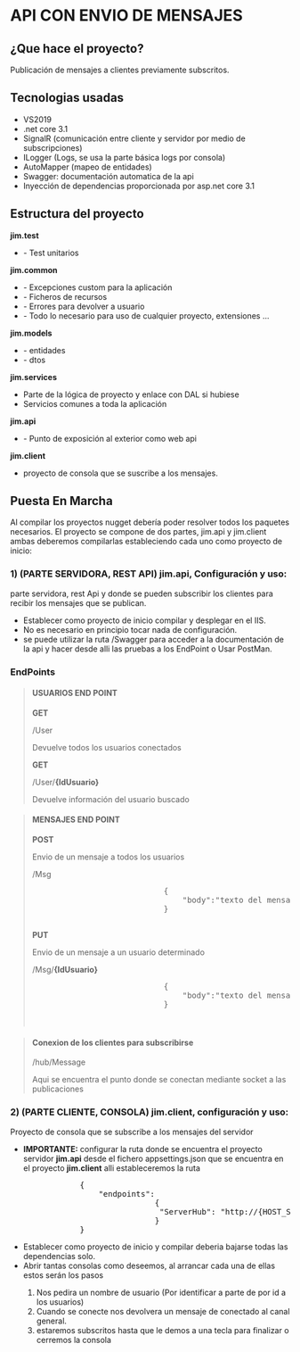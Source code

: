 <h1>API CON ENVIO DE MENSAJES </h1>

<h2>¿Que hace el proyecto?</h2>
<p>
Publicación de mensajes a clientes previamente subscritos.
<p>
<h2>Tecnologias usadas</h2>
<ul>
<li> VS2019</li>
<li> .net core 3.1</li>
<li> SignalR (comunicación entre cliente y servidor por medio de subscripciones)</li>
<li> ILogger (Logs, se usa la parte básica logs por consola)</li>
<li> AutoMapper (mapeo de entidades)</li>
<li> Swagger: documentación automatica de la api</li>
<li> Inyección de dependencias proporcionada por asp.net core 3.1</li>
</ul>

<h2>Estructura del proyecto</h2>
<p>
<b>jim.test</b>
</p>
    <ul>
    <li>
    - Test unitarios
    </li>
    </ul>
<p>
<b>jim.common </b>
</p>
<ul>
    <li>
    - Excepciones custom para la aplicación
    </li>
    <li>
    - Ficheros de recursos
    </li>
    <li>
    - Errores para devolver a usuario
    </li>
    <li>
     - Todo lo necesario para uso de cualquier proyecto, extensiones ...
    </li>
    
</ul>
<p>
<b>
jim.models 
</b>
</p>
<ul>
<li>
    - entidades
</li>
<li>
    - dtos
</li>
</ul>
<p>
<b>
jim.services 
</b>
</p>
<ul>
    <li>
    Parte de la lógica de proyecto y enlace con DAL si hubiese
    </li>
    <li>
    Servicios comunes a toda la aplicación
    </li>
</ul>
<p>
<b>
jim.api
</b>
</p>
<ul>
<li>
    - Punto de exposición al exterior como web api
</li>
</ul>
<p>
<b>
jim.client
</b>
</p>
<ul>
    <li>
    proyecto de consola que se suscribe a los mensajes.
    </li>
</ul>

<h2>
Puesta En Marcha
</h2>
<p>
    Al compilar los proyectos nugget debería poder resolver todos los paquetes necesarios.
    El proyecto se compone de dos partes, jim.api y jim.client ambas deberemos compilarlas estableciendo cada uno como proyecto de inicio:
</p>

<h3>
1) (PARTE SERVIDORA, REST API) jim.api, Configuración y uso:
</h3>

<p> 
                    parte servidora, rest Api y donde se pueden subscribir los clientes para recibir los mensajes que se publican.
</p>
<ul>
        <li> Establecer como proyecto de inicio compilar y desplegar en el IIS.</li>
        <li>No es necesario en principio tocar nada de configuración.</li>
        <li>se puede utilizar la ruta /Swagger para acceder a la documentación de la api y hacer desde alli las
                        pruebas a los EndPoint o Usar PostMan.</li>
               
  </ul>
<h3> EndPoints </h3>
<blockquote>
<h4>USUARIOS END POINT</h4>
<b>GET</b>

<p>/User</p>
<p>Devuelve todos los usuarios conectados</p>
<b>GET</b>
<p>/User/<b>{IdUsuario}</b></p>
<p>Devuelve información del usuario buscado</p>
</blockquote>

<blockquote>
<h4>MENSAJES END POINT</h4>
<b>POST</b>
<p>Envio de un mensaje a todos los usuarios</p>
<p>/Msg<p>
<pre>
                            {
                                "body":"texto del mensaje"
                            }
                    
                    
                  
            
</pre>
<b>PUT</b>
<p>Envio de un mensaje a un usuario determinado</p>
<p>/Msg/<b>{IdUsuario}</b><p>
<pre>
                            {
                                "body":"texto del mensaje"
                            }
                    
                    
                  
            
  </pre>  
</blockquote> 
<blockquote> 
<H4>Conexion de los clientes para subscribirse</H4>
    <p>
        /hub/Message
    </p>
    <p>
        Aqui se encuentra el punto donde se conectan mediante socket a las publicaciones
    </p>
</blockquote> 
                            
<h3>
2) (PARTE CLIENTE, CONSOLA) jim.client, configuración y uso:
</h3>
<p>
                    Proyecto de consola que se subscribe a los mensajes del servidor
</p>
<ul>
                     <li><p><b>IMPORTANTE:</b> configurar la ruta donde se encuentra el proyecto servidor <b>jim.api</b> desde el fichero appsettings.json que se encuentra en el proyecto <b>jim.client</b> alli estableceremos la ruta </p></li>
<pre>
            {
                "endpoints": 
                            {
                             "ServerHub": "http://{HOST_SERVIDOR_JIM.API}/Hub/Message"
                            }
            }
</pre>
    
<li>Establecer como proyecto de inicio y compilar deberia bajarse todas las dependencias solo.</li>

<li>Abrir tantas consolas como deseemos, al arrancar cada una de ellas estos serán los pasos</li>
<ol>
<li> Nos pedira un nombre de usuario (Por identificar a parte de por id a los usuarios)</li>
<li>Cuando se conecte nos devolvera un mensaje de conectado al canal general.</li>
<li>estaremos subscritos hasta que le demos a una tecla para finalizar o cerremos la consola</li>
</ol>
</ul>







